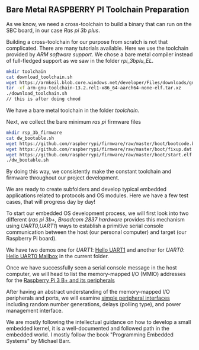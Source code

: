 ## Bare Metal RASPBERRY PI Toolchain Preparation


As we know, we need a cross-toolchain to build a binary that can run on the SBC board,
in our case *Ras pi 3b plus*.

Building a cross-toolchain for our purpose from scratch is not that complicated.
There are many tutorials available. Here we use the toolchain provided by *ARM software support*.
We chose a bare metal compiler instead of full-fledged support as we saw in the folder *rpi_3bplu_EL*.



```bash
mkdir toolchain
cat download_toolchain.sh
wget https://armkeil.blob.core.windows.net/developer/Files/downloads/gnu/13.2.rel1/binrel/arm-gnu-toolchain-13.2.rel1-x86_64-aarch64-none-elf.tar.xz
tar -xf arm-gnu-toolchain-13.2.rel1-x86_64-aarch64-none-elf.tar.xz
./download_toolchain.sh
// this is after doing chmod
```

We have a bare metal toolchain in the folder *toolchain*.

Next, we collect the bare minimum *ras pi* firmware files

```bash
mkdir rsp_3b_firmware
cat dw_bootable.sh
wget https://github.com/raspberrypi/firmware/raw/master/boot/bootcode.bin
wget https://github.com/raspberrypi/firmware/raw/master/boot/fixup.dat
wget https://github.com/raspberrypi/firmware/raw/master/boot/start.elf
./dw_bootable.sh
```

By doing this way, we consistently make the constant toolchain and firmware throughout our project development.

We are ready to create subfolders and develop typical embedded applications related to protocols and OS modules.
Here we have a few test cases, that will progress day by day!

To start our embedded OS development process, we will first look into two different 
(*ras pi 3b+, Broadcom 2837 hardware* provides this mechanism using *UART0,UART1*)
ways to establish a primitive serial console communication between the host (our personal computer) 
and target (our Raspberry Pi board).


We have two demos one for *UART1*: <a href="https://github.com/abmajith/bare_metal_embedded_os/tree/main/rpi_3bplus_BM/helloUART" class="custom-link">Hello UART1</a>
and another for *UART0*: <a href="https://github.com/abmajith/bare_metal_embedded_os/tree/main/rpi_3bplus_BM/helloMAILBOXUART" class="custom-link">Hello UART0 Mailbox</a>
in the current folder. 

Once we have successfully seen a serial console message in the host computer,
we will head to list the memory-mapped I/O (MMIO) addresses for the 
<a href="https://github.com/abmajith/bare_metal_embedded_os/tree/main/rpi_3bplus_BM/rsp_3b_mmioPeripherals" class="custom-link">Raspberry Pi 3 B+ and its peripherals</a>

After having an abstract understanding of the memory-mapped I/O peripherals and ports, 
we will examine <a href="https://github.com/abmajith/bare_metal_embedded_os/tree/main/rpi_3bplus_BM/helloPeripheralSimplePartOne" class="custom-link">simple peripheral interfaces </a>
including random number generations, delays (polling type), 
and power management interface. 

We are mostly following the intellectual guidance on how to develop a small embedded kernel, it is a well-documented and followed path in the embedded world.                                 I mostly follow the book "Programming Embedded Systems" by Michael Barr.

